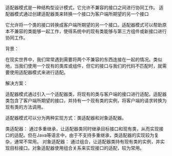 适配器模式是一种结构型设计模式，它允许不兼容的接口之间进行协同工作。
适配器模式通过创建适配器类来转换一个接口为客户端所期望的另一个接口

它允许将一个类的接口转换成客户端所期望的另一个接口。适配器模式可以帮助原本不兼容的类能够一起工作，使得系统中的现有类能够与第三方组件或新接口进行协同工作。

背景：

在现实世界中，我们常常遇到需要将两个不兼容的东西连接在一起的情况。类似地，当我们使用一个现有的类库或组件，但它的接口与我们的代码不匹配时，就需要使用适配器模式来进行适配。

解决方案：

适配器模式通过引入一个适配器类，将现有的类与客户端的接口进行适配。适配器类包含了客户端所期望的接口，并持有一个现有类的实例，将客户端的请求转换为现有类的方法调用。

适配器模式可以分为两种实现方式：类适配器和对象适配器。

类适配器： 通过多重继承，让适配器类同时继承目标接口和现有类，从而实现接口的适配。但在Java等语言中，由于不支持多重继承，类适配器的实现较为复杂，通常不常用。
对象适配器： 通过组合，让适配器类持有现有类的实例，并实现目标接口。对象适配器使用组合关系来实现接口的适配，较为常用。


